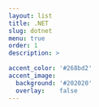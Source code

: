 ```yaml
---
layout: list
title: .NET
slug: dotnet 
menu: true
order: 1 
description: >
  
accent_color: '#268bd2'
accent_image:
  background: '#202020'
  overlay:    false
---
```

